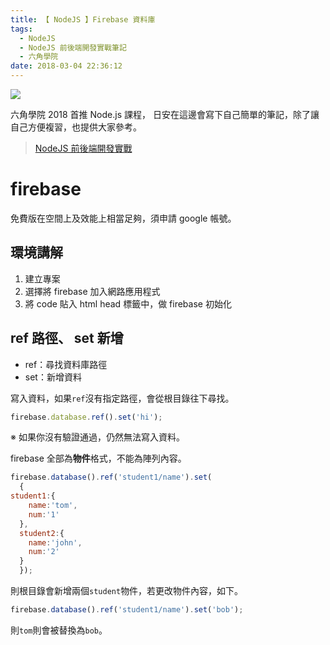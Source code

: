 ```yaml
---
title: 【 NodeJS 】Firebase 資料庫
tags:
  - NodeJS
  - NodeJS 前後端開發實戰筆記
  - 六角學院
date: 2018-03-04 22:36:12
---
```

![](/img/nodejs_hexschool.png)

六角學院 2018 首推 Node.js 課程，
日安在這邊會寫下自己簡單的筆記，除了讓自己方便複習，也提供大家參考。

> [NodeJS 前後端開發實戰](http://www.hexschool.com/courses/nodejs.html)

<!-- more -->

# firebase
免費版在空間上及效能上相當足夠，須申請 google 帳號。 

## 環境講解
1. 建立專案
2. 選擇將 firebase 加入網路應用程式
3. 將 code 貼入 html head 標籤中，做 firebase 初始化

## ref 路徑、 set 新增
- ref：尋找資料庫路徑
- set：新增資料

寫入資料，如果`ref`沒有指定路徑，會從根目錄往下尋找。
```js
firebase.database.ref().set('hi');
```
※ 如果你沒有驗證通過，仍然無法寫入資料。

firebase 全部為**物件**格式，不能為陣列內容。

```js
firebase.database().ref('student1/name').set(
  {
student1:{
    name:'tom',
    num:'1'
  },
  student2:{
    name:'john',
    num:'2'
  }
  });
```
則根目錄會新增兩個`student`物件，若更改物件內容，如下。
```js
firebase.database().ref('student1/name').set('bob');
```
則`tom`則會被替換為`bob`。

